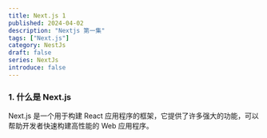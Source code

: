 ```yaml
---
title: Next.js 1
published: 2024-04-02
description: "Nextjs 第一集"
tags: ["Next.js"]
category: NestJs
draft: false
series: NextJs
introduce: false
---
```


### 1. 什么是 Next.js

Next.js 是一个用于构建 React 应用程序的框架，它提供了许多强大的功能，可以帮助开发者快速构建高性能的 Web 应用程序。